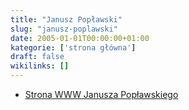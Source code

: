 ```yaml
---
title: "Janusz Popławski"
slug: "janusz-poplawski"
date: 2005-01-01T00:00:00+01:00
kategorie: ['strona główna']
draft: false
wikilinks: []
---
```

  - [Strona WWW Janusza
    Popławskiego](http://www.poplawski.com.pl/index_poplawski.html)

